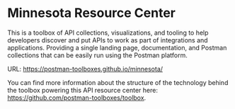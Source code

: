 # Minnesota Resource Center
This is a toolbox of API collections, visualizations, and tooling to help developers discover and put APIs to work as part of integrations and applications. Providing a single landing page, documentation, and Postman collections that can be easily run using the Postman platform.

URL: https://postman-toolboxes.github.io/minnesota/

You can find more information about the structure of the technology behind the toolbox powering this API resource center here: https://github.com/postman-toolboxes/toolbox.
